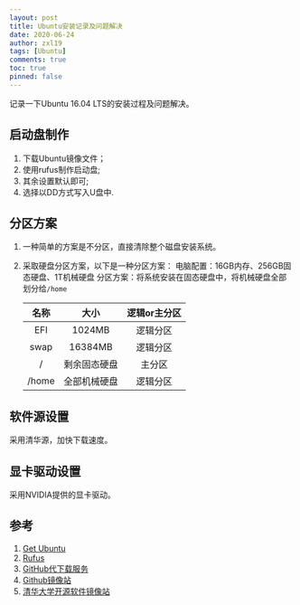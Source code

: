 ```yaml
---
layout: post
title: Ubuntu安装记录及问题解决
date: 2020-06-24
author: zxl19
tags: [Ubuntu]
comments: true
toc: true
pinned: false
---
```


记录一下Ubuntu 16.04 LTS的安装过程及问题解决。

<!-- more -->

## 启动盘制作

1. 下载Ubuntu镜像文件；
2. 使用rufus制作启动盘;
3. 其余设置默认即可;
4. 选择以DD方式写入U盘中.

## 分区方案

1. 一种简单的方案是不分区，直接清除整个磁盘安装系统。
2. 采取硬盘分区方案，以下是一种分区方案：
    电脑配置：16GB内存、256GB固态硬盘、1T机械硬盘
    分区方案：将系统安装在固态硬盘中，将机械硬盘全部划分给`/home`

    | 名称 | 大小 | 逻辑or主分区 |
    | :----: | :----: | :----: |
    | EFI | 1024MB | 逻辑分区 |
    | swap |16384MB| 逻辑分区 |
    | / | 剩余固态硬盘 | 主分区 |
    | /home | 全部机械硬盘 | 逻辑分区 |

## 软件源设置

采用清华源，加快下载速度。

## 显卡驱动设置

采用NVIDIA提供的显卡驱动。

## 参考

1. [Get Ubuntu](https://ubuntu.com/download)
2. [Rufus](http://rufus.ie/)
3. [GitHub代下载服务](http://g.widyun.com/)
4. [Github镜像站](https://github.wuyanzheshui.workers.dev/)
5. [清华大学开源软件镜像站](https://mirrors.tuna.tsinghua.edu.cn)
